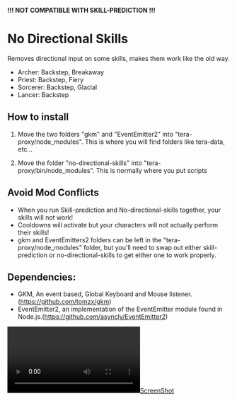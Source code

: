 **!!! NOT COMPATIBLE WITH SKILL-PREDICTION !!!**


# No Directional Skills

Removes directional input on some skills, makes them work like the old way.
- Archer: Backstep, Breakaway
- Priest: Backstep, Fiery
- Sorcerer: Backstep, Glacial
- Lancer: Backstep


## How to install

1. Move the two folders "gkm" and "EventEmitter2" into "tera-proxy/node_modules". 
This is where you will find folders like tera-data, etc...

2. Move the folder "no-directional-skills" into "tera-proxy/bin/node_modules".
This is normally where you put scripts


## Avoid Mod Conflicts

- When you run Skill-prediction and No-directional-skills together, your skills will not work! 
- Cooldowns will activate but your characters will not actually perform their skills!
- gkm and EventEmitters2 folders can be left in the "tera-proxy/node_modules" folder, 
but you'll need to swap out either skill-prediction or no-directional-skills to get either one to work properly.


## Dependencies:

- GKM, An event based, Global Keyboard and Mouse listener. (https://github.com/tomzx/gkm) 
- EventEmitter2, an implementation of the EventEmitter module found in Node.js.(https://github.com/asyncly/EventEmitter2)


[![ScreenShot](http://i.imgur.com/nIWqQDZ.mp4)](http://i.imgur.com/nIWqQDZ.mp4)
